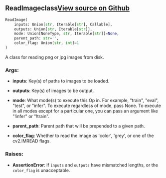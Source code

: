 ## ReadImage<span class="tag">class</span><a class="sourcelink" href=https://github.com/fastestimator/fastestimator/blob/r1.0/fastestimator/op/numpyop/univariate/read_image.py/#L24-L72>View source on Github</a>
```python
ReadImage(
	inputs: Union[str, Iterable[str], Callable],
	outputs: Union[str, Iterable[str]],
	mode: Union[NoneType, str, Iterable[str]]=None,
	parent_path: str='',
	color_flag: Union[str, int]=1
)
```
A class for reading png or jpg images from disk.


<h3>Args:</h3>


* **inputs**: Key(s) of paths to images to be loaded.

* **outputs**: Key(s) of images to be output.

* **mode**: What mode(s) to execute this Op in. For example, "train", "eval", "test", or "infer". To execute regardless of mode, pass None. To execute in all modes except for a particular one, you can pass an argument like "!infer" or "!train".

* **parent_path**: Parent path that will be prepended to a given path.

* **color_flag**: Whether to read the image as 'color', 'grey', or one of the cv2.IMREAD flags. 

<h3>Raises:</h3>


* **AssertionError**: If `inputs` and `outputs` have mismatched lengths, or the `color_flag` is unacceptable.


